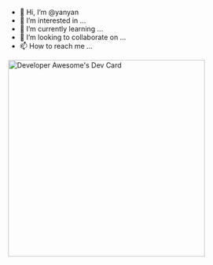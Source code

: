- 👋 Hi, I’m @yanyan
- 👀 I’m interested in ...
- 🌱 I’m currently learning ...
- 💞️ I’m looking to collaborate on ...
- 📫 How to reach me ...

<a href="https://app.daily.dev/wizardrider"><img src="https://api.daily.dev/devcards/f9b96772d24b4208bf7954d7df043249.png?r=vxb" width="400" alt="Developer Awesome's Dev Card"/></a>

<!---
yanyanwizard/yanyanwizard is a ✨ special ✨ repository because its `README.md` (this file) appears on your GitHub profile.
You can click the Preview link to take a look at your changes.
--->
